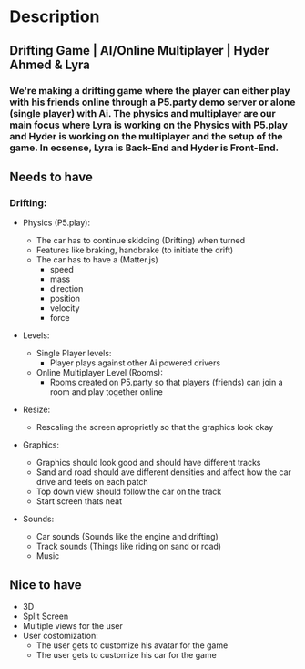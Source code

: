# Description
## Drifting Game | AI/Online Multiplayer | Hyder Ahmed & Lyra
### We're making a drifting game where the player can either play with his friends online through a P5.party demo server or alone (single player) with Ai. The physics and multiplayer are our main focus where Lyra is working on the Physics with P5.play and Hyder is working on the multiplayer and the setup of the game. In ecsense, Lyra is Back-End and Hyder is Front-End.

## Needs to have
### Drifting:
- Physics (P5.play):
    - The car has to continue skidding (Drifting) when turned
    - Features like braking, handbrake (to initiate the drift)
    - The car has to have a (Matter.js)
        - speed
        - mass
        - direction
        - position
        - velocity
        - force

- Levels:
    - Single Player levels:
        - Player plays against other Ai powered drivers
    - Online Multiplayer Level (Rooms):
        - Rooms created on P5.party so that players (friends) can join a room and play together online 

- Resize:
    - Rescaling the screen aproprietly so that the graphics look okay

- Graphics:
    - Graphics should look good and should have different tracks
    - Sand and road should ave different densities and affect how the car drive and feels on each patch
    - Top down view should follow the car on the track
    - Start screen thats neat

- Sounds:
    - Car sounds (Sounds like the engine and drifting)
    - Track sounds (Things like riding on sand or road)
    - Music

## Nice to have
- 3D
- Split Screen
- Multiple views for the user
- User costomization:
    - The user gets to customize his avatar for the game
    - The user gets to customize his car for the game